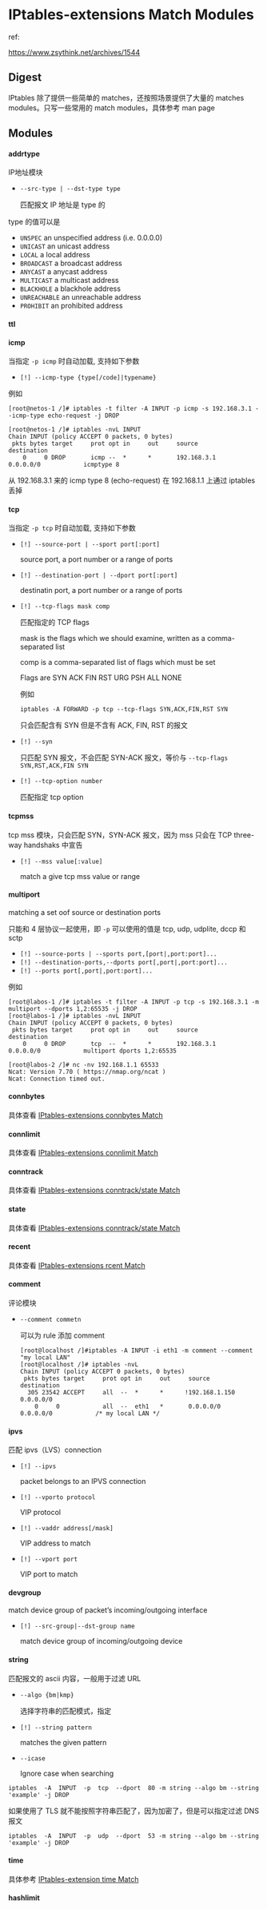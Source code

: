 # IPtables-extensions Match Modules

ref:

https://www.zsythink.net/archives/1544

## Digest

IPtables 除了提供一些简单的 matches，还按照场景提供了大量的 matches modules。只写一些常用的 match modules，具体参考 man page

## Modules

#### addrtype

IP地址模块

- `--src-type | --dst-type type`

  匹配报文 IP 地址是 type 的

type 的值可以是

- `UNSPEC` an unspecified address (i.e. 0.0.0.0)
- `UNICAST` an unicast address
- `LOCAL` a local address
- `BROADCAST` a broadcast address
- `ANYCAST` a anycast address
- `MULTICAST` a multicast address
- `BLACKHOLE` a blackhole address
- `UNREACHABLE` an unreachable address
- `PROHIBIT` an prohibited address

#### ttl

#### icmp

当指定 `-p icmp` 时自动加载, 支持如下参数

- `[!] --icmp-type {type[/code]|typename}`

例如

```
[root@netos-1 /]# iptables -t filter -A INPUT -p icmp -s 192.168.3.1 --icmp-type echo-request -j DROP 

[root@netos-1 /]# iptables -nvL INPUT
Chain INPUT (policy ACCEPT 0 packets, 0 bytes)
 pkts bytes target     prot opt in     out     source               destination         
    0     0 DROP       icmp --  *      *       192.168.3.1          0.0.0.0/0            icmptype 8
```

从 192.168.3.1 来的 icmp type 8 (echo-request) 在 192.168.1.1 上通过 iptables 丢掉

#### tcp

当指定 `-p tcp` 时自动加载, 支持如下参数

- `[!] --source-port | --sport port[:port]`

  source port, a port number or a range of ports

- `[!] --destination-port | --dport port[:port]`

  destinatin port, a port number or a range of ports

- `[!] --tcp-flags mask comp`

  匹配指定的 TCP flags

  mask is the flags which we should examine, written as a comma-separated list

  comp is a comma-separated list of flags which must be set

  Flags are SYN ACK FIN RST URG PSH ALL NONE

  例如

  `iptables -A FORWARD -p tcp --tcp-flags SYN,ACK,FIN,RST SYN`

  只会匹配含有 SYN 但是不含有 ACK, FIN, RST 的报文

- `[!] --syn`

  只匹配 SYN 报文，不会匹配 SYN-ACK 报文，等价与 `--tcp-flags SYN,RST,ACK,FIN SYN`

- `[!] --tcp-option number`

  匹配指定 tcp option

#### tcpmss

tcp mss 模块，只会匹配 SYN，SYN-ACK 报文，因为 mss 只会在 TCP three-way handshaks 中宣告

- `[!] --mss value[:value]`

  match a give tcp mss value or range

#### multiport

matching a set oof source or destination ports

只能和 4 层协议一起使用，即 `-p` 可以使用的值是 tcp, udp, udplite, dccp 和 sctp

- `[!] --source-ports | --sports port,[port|,port:port]...`
- `[!] --destination-ports,--dports port[,port|,port:port]...`
- `[!] --ports port[,port|,port:port]...`

例如

```
[root@labos-1 /]# iptables -t filter -A INPUT -p tcp -s 192.168.3.1 -m multiport --dports 1,2:65535 -j DROP
[root@labos-1 /]# iptables -nvL INPUT
Chain INPUT (policy ACCEPT 0 packets, 0 bytes)
 pkts bytes target     prot opt in     out     source               destination         
    0     0 DROP       tcp  --  *      *       192.168.3.1          0.0.0.0/0            multiport dports 1,2:65535

[root@labos-2 /]# nc -nv 192.168.1.1 65533
Ncat: Version 7.70 ( https://nmap.org/ncat )
Ncat: Connection timed out.
```

#### connbytes

具体查看 [IPtables-extensions connbytes Match]()

#### connlimit

具体查看 [IPtables-extensions connlimit Match]()

#### conntrack

具体查看 [IPtables-extensions conntrack/state Match]()

#### state

具体查看 [IPtables-extensions conntrack/state Match]()

#### recent

具体查看 [IPtables-extensions rcent Match]()

#### comment

评论模块

- `--comment commetn`

  可以为 rule 添加 comment

  ```
  [root@localhost /]#iptables -A INPUT -i eth1 -m comment --comment "my local LAN"
  [root@localhost /]# iptables -nvL 
  Chain INPUT (policy ACCEPT 0 packets, 0 bytes)
   pkts bytes target     prot opt in     out     source               destination         
    305 23542 ACCEPT     all  --  *      *      !192.168.1.150        0.0.0.0/0           
      0     0            all  --  eth1   *       0.0.0.0/0            0.0.0.0/0            /* my local LAN */
  ```

#### ipvs

匹配 ipvs（LVS）connection

- `[!] --ipvs`

  packet belongs to an IPVS connection

- `[!] --vporto protocol`

  VIP protocol

- `[!] --vaddr address[/mask]`

  VIP address to match

- `[!] --vport port`

  VIP port to match

#### devgroup

match device group of packet’s incoming/outgoing interface

- `[!] --src-group|--dst-group name`

  match device group of incoming/outgoing device

#### string

匹配报文的 ascii 内容，一般用于过滤 URL

- `--algo {bm|kmp}`

  选择字符串的匹配模式，指定

- `[!] --string pattern`

  matches the given pattern

- `--icase`

  Ignore case when searching

```
iptables  -A  INPUT  -p  tcp  --dport  80 -m string --algo bm --string 'example' -j DROP
```

如果使用了 TLS 就不能按照字符串匹配了，因为加密了，但是可以指定过滤 DNS 报文

```
iptables  -A  INPUT  -p  udp  --dport  53 -m string --algo bm --string 'example' -j DROP
```

#### time

具体参考 [IPtables-extension time Match]()

#### hashlimit





